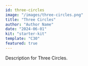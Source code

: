 ```yaml
---
id: three-circles
image: "/images/three-circles.png"
title: "Three Circles"
author: "Author Name"
date: "2024-06-01"
kit: "starter-kit"
template: "C30"
featured: true
---
```

Description for Three Circles. 